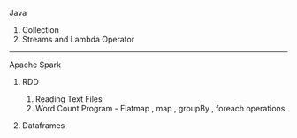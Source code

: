 Java
1. Collection
2. Streams and Lambda Operator
***
Apache Spark 
1. RDD 
    1. Reading Text Files
    2. Word Count Program - Flatmap , map , groupBy , foreach operations
            
2. Dataframes